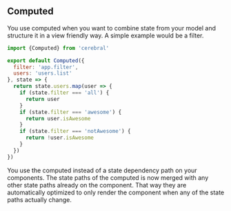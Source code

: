 ## Computed

You use computed when you want to combine state from your model and structure it in a view friendly way. A simple example would be a filter.

```javascript
import {Computed} from 'cerebral'

export default Computed({
  filter: 'app.filter',
  users: 'users.list'
}, state => {
  return state.users.map(user => {
    if (state.filter === 'all') {
      return user
    }
    if (state.filter === 'awesome') {
      return user.isAwesome
    }
    if (state.filter === 'notAwesome') {
      return !user.isAwesome
    }
  })
})
```

You use the computed instead of a state dependency path on your components. The state paths of the computed is now merged with any other state paths already on the component. That way they are automatically optimized to only render the component when any of the state paths actually change.
